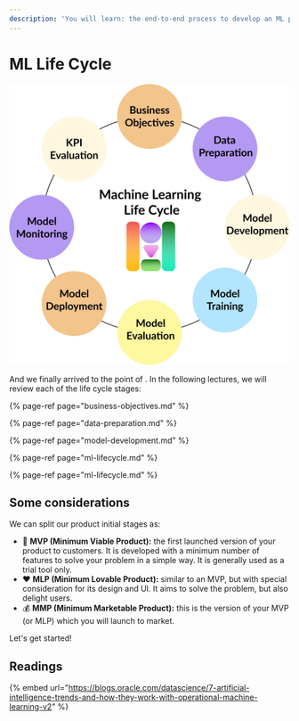 ```yaml
---
description: 'You will learn: the end-to-end process to develop an ML product.'
---
```


# ML Life Cycle

![](../.gitbook/assets/ml_life_cycle%20%281%29.png)

And we finally arrived to the point of . In the following lectures, we will review each of the life cycle stages:

{% page-ref page="business-objectives.md" %}

{% page-ref page="data-preparation.md" %}

{% page-ref page="model-development.md" %}

{% page-ref page="ml-lifecycle.md" %}

{% page-ref page="ml-lifecycle.md" %}

## Some considerations



We can split our product initial stages as:

* 🚀 **MVP \(Minimum Viable Product\):** the first launched version of your product to customers. It is developed with a minimum number of features to solve your problem in a simple way. It is generally used as a trial tool only.
* ❤️ **MLP \(Minimum Lovable Product\):** similar to an MVP, but with special consideration for its design and UI. It aims to solve the problem, but also delight users.
* 💰 **MMP \(Minimum Marketable Product\):** this is the version of your MVP \(or MLP\) which you will launch to market.

Let's get started! 

## Readings

{% embed url="https://blogs.oracle.com/datascience/7-artificial-intelligence-trends-and-how-they-work-with-operational-machine-learning-v2" %}

